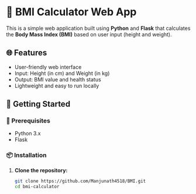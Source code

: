 # 🧮 BMI Calculator Web App

This is a simple web application built using **Python** and **Flask** that calculates the **Body Mass Index (BMI)** based on user input (height and weight).

## 🌐 Features

- User-friendly web interface
- Input: Height (in cm) and Weight (in kg)
- Output: BMI value and health status
- Lightweight and easy to run locally

## 🚀 Getting Started

### 🔧 Prerequisites

- Python 3.x
- Flask

### 📦 Installation

1. **Clone the repository:**
   ```bash
   git clone https://github.com/Manjunath4518/BMI.git
   cd bmi-calculator
